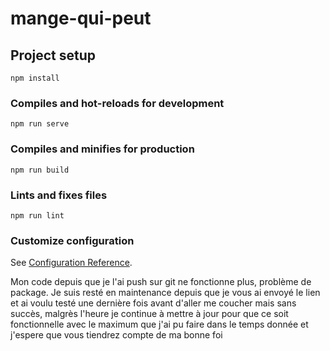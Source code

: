 # mange-qui-peut

## Project setup
```
npm install
```

### Compiles and hot-reloads for development
```
npm run serve
```

### Compiles and minifies for production
```
npm run build
```

### Lints and fixes files
```
npm run lint
```

### Customize configuration
See [Configuration Reference](https://cli.vuejs.org/config/).

Mon code depuis que je l'ai push sur git ne fonctionne plus, problème de package. Je suis resté en maintenance depuis que je vous ai envoyé le lien et ai voulu testé une dernière fois avant d'aller me coucher mais sans succès, malgrès l'heure je continue à mettre à jour pour que ce soit fonctionnelle avec le maximum que j'ai pu faire dans le temps donnée et j'espere que vous tiendrez compte de ma bonne foi